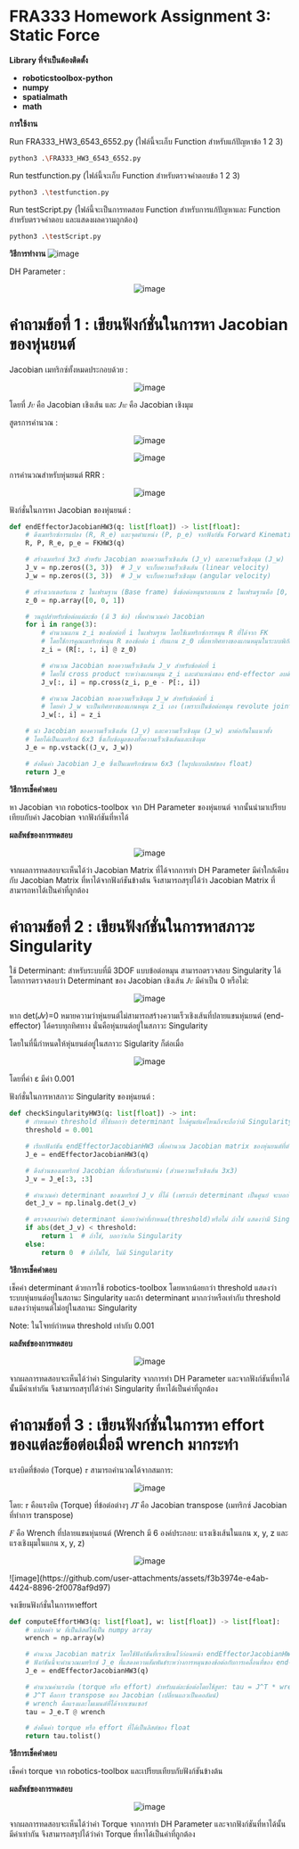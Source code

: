 # FRA333 Homework Assignment 3: Static Force

**Library ที่จำเป็นต้องติดตั้ง**
- **roboticstoolbox-python**
- **numpy**
- **spatialmath**
- **math**


**การใช้งาน**

Run FRA333_HW3_6543_6552.py (ไฟล์นี้จะเก็บ Function สำหรับแก้ปัญหาข้อ 1 2 3)
```bash
python3 .\FRA333_HW3_6543_6552.py
```
Run testfunction.py (ไฟล์นี้จะเก็บ Function สำหรับตรวจคำตอบข้อ 1 2 3)
```bash
python3 .\testfunction.py
```
Run testScript.py (ไฟล์นี้จะเป็นการทดสอบ Function สำหรับการแก้ปัญหาและ Function สำหรับตรวจคำตอบ และแสดงผลความถูกต้อง)
```bash
python3 .\testScript.py
```

**วิธีการทำงาน**
![image](https://github.com/user-attachments/assets/933ca00c-a2ce-4042-8c10-6528eba6bdfd)

DH Parameter :

<p align="center">
  <img src="https://github.com/user-attachments/assets/9e0e980a-5eff-4d25-8fbf-d76c129f18d6" alt="image" />
</p>

 # คำถามข้อที่ 1 : เขียนฟังก์ชั่นในการหา Jacobian ของหุ่นยนต์

Jacobian เมทริกซ์ทั้งหมดประกอบด้วย :

<p align="center">
  <img src="https://github.com/user-attachments/assets/cbcdb180-81dc-40f6-aacc-cf1719167d0e" alt="image" />
</p>

โดยที่ 𝐽𝑣 คือ Jacobian เชิงเส้น และ 𝐽𝑤 คือ Jacobian เชิงมุม

สูตรการคำนวณ :

<p align="center">
  <img src="https://github.com/user-attachments/assets/d1bf1b5c-be44-40f6-b1cf-61905f77eba0" alt="image" />
</p>

<p align="center">
  <img src="https://github.com/user-attachments/assets/3476f2f5-f1c7-4026-8ee3-ae65d936f1eb" alt="image" />
</p>

การคำนวณสำหรับหุ่นยนต์ RRR :

<p align="center">
  <img src="https://github.com/user-attachments/assets/5ccfbd6b-305a-4fd5-af6c-a37545ecc3d2" alt="image" />
</p>

ฟังก์ชั่นในการหา Jacobian ของหุ่นยนต์ :
```python
def endEffectorJacobianHW3(q: list[float]) -> list[float]:
    # ดึงเมทริกซ์การแปลง (R, R_e) และจุดตำแหน่ง (P, p_e) จากฟังก์ชัน Forward Kinematics
    R, P, R_e, p_e = FKHW3(q)

    # สร้างเมทริกซ์ 3x3 สำหรับ Jacobian ของความเร็วเชิงเส้น (J_v) และความเร็วเชิงมุม (J_w)
    J_v = np.zeros((3, 3))  # J_v จะเก็บความเร็วเชิงเส้น (linear velocity)
    J_w = np.zeros((3, 3))  # J_w จะเก็บความเร็วเชิงมุม (angular velocity)

    # สร้างเวกเตอร์แกน z ในเฟรมฐาน (Base frame) ซึ่งข้อต่อหมุนรอบแกน z ในเฟรมฐานคือ [0, 0, 1]
    z_0 = np.array([0, 0, 1])

    # วนลูปสำหรับข้อต่อแต่ละข้อ (มี 3 ข้อ) เพื่อคำนวณค่า Jacobian
    for i in range(3):
        # คำนวณแกน z_i ของข้อต่อที่ i ในเฟรมฐาน โดยใช้เมทริกซ์การหมุน R ที่ได้จาก FK
        # โดยใช้การคูณเมทริกซ์หมุน R ของข้อต่อ i กับแกน z_0 เพื่อหาทิศทางของแกนหมุนในระบบพิกัดฐาน
        z_i = (R[:, :, i] @ z_0)  

        # คำนวณ Jacobian ของความเร็วเชิงเส้น J_v สำหรับข้อต่อที่ i
        # โดยใช้ cross product ระหว่างแกนหมุน z_i และตำแหน่งของ end-effector ลบด้วยตำแหน่งของข้อต่อที่ i
        J_v[:, i] = np.cross(z_i, p_e - P[:, i])

        # คำนวณ Jacobian ของความเร็วเชิงมุม J_w สำหรับข้อต่อที่ i
        # โดยค่า J_w จะเป็นทิศทางของแกนหมุน z_i เอง (เพราะเป็นข้อต่อหมุน revolute joint)
        J_w[:, i] = z_i

    # นำ Jacobian ของความเร็วเชิงเส้น (J_v) และความเร็วเชิงมุม (J_w) มาต่อกันในแนวตั้ง
    # โดยได้เป็นเมทริกซ์ 6x3 ซึ่งเก็บข้อมูลของทั้งความเร็วเชิงเส้นและเชิงมุม
    J_e = np.vstack((J_v, J_w))

    # ส่งคืนค่า Jacobian J_e ซึ่งเป็นเมทริกซ์ขนาด 6x3 (ในรูปแบบลิสต์ของ float)
    return J_e
```

**วิธีการเช็คคำตอบ**

หา Jacobian จาก robotics-toolbox จาก DH Parameter ของหุ่นยนต์ จากนั้นนำมาเปรียบเทียบกับค่า Jacobian จากฟังก์ชันที่หาได้

**ผลลัพธ์ของการทดสอบ**

<p align="center">
  <img src="https://github.com/user-attachments/assets/77264948-06fc-4f3b-ae20-2903cfbcfd69" alt="image" />
</p>

   จากผลการทดสอบจะเห็นได้ว่า Jacobian Matrix ที่ได้จากการทำ DH Parameter มีค่าใกล้เคียงกับ Jacobian Matrix ที่หาได้จากฟังก์ชันข้างต้น จึงสามารถสรุปได้ว่า Jacobian Matrix ที่สามารถหาได้เป็นค่าที่ถูกต้อง 

 # คำถามข้อที่ 2 : เขียนฟังก์ชั่นในการหาสภาวะ Singularity 

 ใช้ Determinant: สำหรับระบบที่มี 3DOF แบบข้อต่อหมุน สามารถตรวจสอบ Singularity ได้โดยการตรวจสอบว่า Determinant ของ Jacobian เชิงเส้น 𝐽𝑣 มีค่าเป็น 0 หรือไม่:

<p align="center">
  <img src="https://github.com/user-attachments/assets/82866b94-f5ac-4ee6-8d72-316492efc798" alt="image" />
</p>

หาก det(𝐽𝑣)=0 หมายความว่าหุ่นยนต์ไม่สามารถสร้างความเร็วเชิงเส้นที่ปลายแขนหุ่นยนต์ (end-effector) ได้ครบทุกทิศทาง นั่นคือหุ่นยนต์อยู่ในสภาวะ Singularity

โดยในที่นี้กำหนดให้หุ่นยนต์อยู่ในสภาวะ Sigularity ก็ต่อเมื่อ

<p align="center">
  <img src="https://github.com/user-attachments/assets/1d1badf3-34b3-49bf-ac20-972e3dfa0aa3" alt="image" />
</p>

โดยที่ค่า ε มีค่า 0.001

ฟังก์ชั่นในการหาสภาวะ Singularity ของหุ่นยนต์ :

```python
def checkSingularityHW3(q: list[float]) -> int:
    # กำหนดค่า threshold ที่ใช้บอกว่า determinant ใกล้ศูนย์แค่ไหนถึงจะถือว่ามี Singularity ตามโจทย์กำหนด
    threshold = 0.001

    # เรียกฟังก์ชัน endEffectorJacobianHW3 เพื่อคำนวณ Jacobian matrix ของหุ่นยนต์ที่ตำแหน่ง q
    J_e = endEffectorJacobianHW3(q)

    # ดึงส่วนของเมทริกซ์ Jacobian ที่เกี่ยวกับตำแหน่ง (ส่วนความเร็วเชิงเส้น 3x3)
    J_v = J_e[:3, :3]

    # คำนวณค่า determinant ของเมทริกซ์ J_v ที่ได้ (เพราะถ้า determinant เป็นศูนย์ จะบอกได้ว่ามี Singularity)
    det_J_v = np.linalg.det(J_v)

    # ตรวจสอบว่าค่า determinant น้อยกว่าค่าที่กำหนด(threshold)หรือไม่ ถ้าใช่ แสดงว่ามี Singularity
    if abs(det_J_v) < threshold:
        return 1  # ถ้าใช่, บอกว่าเกิด Singularity
    else:
        return 0  # ถ้าไม่ใช่, ไม่มี Singularity

```

**วิธีการเช็คคำตอบ**

เช็คค่า determinant ด้วยการใช้ robotics-toolbox โดยหากน้อยกว่า threshold แสดงว่าระบบหุ่นยนต์อยู่ในสถานะ Singularity และถ้า determinant มากกว่าหรือเท่ากับ threshold แสดงว่าหุ่นยนต์ไม่อยู่ในสถานะ Singularity

Note: ในโจทย์กำหนด threshold เท่ากับ 0.001

**ผลลัพธ์ของการทดสอบ**

<p align="center">
  <img src="https://github.com/user-attachments/assets/77264948-06fc-4f3b-ae20-2903cfbcfd69](https://github.com/user-attachments/assets/341350b9-7ff7-4383-9c73-550100bb3c29" alt="image" />
</p>

จากผลการทดสอบจะเห็นได้ว่าค่า Singularity จากการทำ DH Parameter และจากฟังก์ชันที่หาได้นั้นมีค่าเท่ากัน จึงสามารถสรุปได้ว่าค่า Singularity ที่หาได้เป็นค่าที่ถูกต้อง

 # คำถามข้อที่ 3 :  เขียนฟังก์ชั่นในการหา effort ของแต่ละข้อต่อเมื่อมี wrench มากระทำ

แรงบิดที่ข้อต่อ (Torque) 𝜏 สามารถคำนวณได้จากสมการ:

<p align="center">
  <img src="https://github.com/user-attachments/assets/244f96de-de5d-4595-b456-3bf940951fd4" alt="image" />
</p>

โดย: 𝜏 คือแรงบิด (Torque) ที่ข้อต่อต่างๆ 𝐽𝑇 คือ Jacobian transpose (เมทริกซ์ Jacobian ที่ทำการ transpose)

𝐹 คือ Wrench ที่ปลายแขนหุ่นยนต์ (Wrench มี 6 องค์ประกอบ: แรงเชิงเส้นในแกน x, y, z และแรงเชิงมุมในแกน x, y, z)

<p align="center">
  <img src="https://github.com/user-attachments/assets/244f96de-de5d-4595-b456-3bf940951fd4" alt="image" />
</p>
![image](https://github.com/user-attachments/assets/f3b3974e-e4ab-4424-8896-2f0078af9d97)


จงเขียนฟังก์ชั่นในการหาeffort

```python
def computeEffortHW3(q: list[float], w: list[float]) -> list[float]:
    # แปลงค่า w ที่เป็นลิสต์ให้เป็น numpy array
    wrench = np.array(w)

    # คำนวณ Jacobian matrix โดยใช้ฟังก์ชันที่เราเขียนไว้ก่อนหน้า endEffectorJacobianHW3
    # ฟังก์ชันนี้จะคำนวณเมทริกซ์ J_e ที่แสดงความสัมพันธ์ระหว่างการหมุนของข้อต่อกับการเคลื่อนที่ของ end-effector
    J_e = endEffectorJacobianHW3(q)

    # คำนวณค่าแรงบิด (torque หรือ effort) สำหรับแต่ละข้อต่อโดยใช้สูตร: tau = J^T * wrench
    # J^T คือการ transpose ของ Jacobian (เปลี่ยนแถวเป็นคอลัมน์)
    # wrench คือแรงและโมเมนต์ที่ได้จากเซนเซอร์
    tau = J_e.T @ wrench

    # ส่งคืนค่า torque หรือ effort ที่ได้เป็นลิสต์ของ float
    return tau.tolist()
```

**วิธีการเช็คคำตอบ**

เช็คค่า torque จาก robotics-toolbox และเปรียบเทียบกับฟังก์ชันข้างต้น

**ผลลัพธ์ของการทดสอบ**

<p align="center">
  <img src="https://github.com/user-attachments/assets/cdbbc511-e729-408e-8756-2ea75495b52c" alt="image" />
</p>

จากผลการทดสอบจะเห็นได้ว่าค่า Torque จากการทำ DH Parameter และจากฟังก์ชันที่หาได้นั้นมีค่าเท่ากัน จึงสามารถสรุปได้ว่าค่า Torque ที่หาได้เป็นค่าที่ถูกต้อง



 












